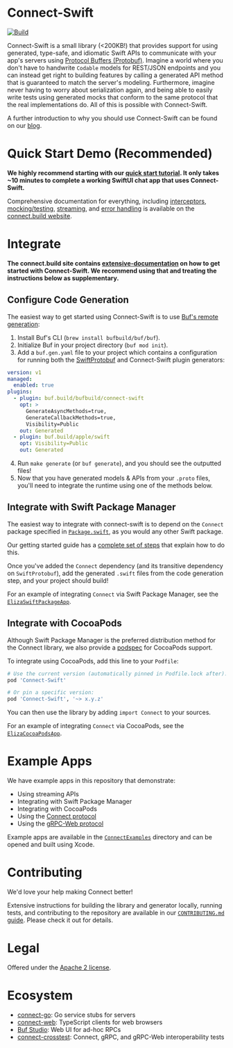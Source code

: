 Connect-Swift
=============

[![Build](https://github.com/bufbuild/connect-swift/actions/workflows/ci.yaml/badge.svg?branch=main)](https://github.com/bufbuild/connect-swift/actions/workflows/ci.yaml)

Connect-Swift is a small library (<200KB!) that provides support for using
generated,
type-safe, and idiomatic Swift APIs to communicate with your app's servers
using [Protocol Buffers (Protobuf)](https://developers.google.com/protocol-buffers).
Imagine a world where
you don't have to handwrite `Codable` models for REST/JSON endpoints
and you can instead get right to building features by calling a generated
API method that is guaranteed to match the server's modeling. Furthermore,
imagine never having to worry about serialization again, and being able to
easily write tests using generated mocks that conform to the same protocol
that the real implementations do. All of this is possible with Connect-Swift.

A further introduction to why you should use Connect-Swift can be found
on our [blog][blog].

# Quick Start Demo (Recommended)

**We highly recommend starting with our
[quick start tutorial][getting-started]. It only takes ~10 minutes to complete
a working SwiftUI chat app that uses Connect-Swift.**

Comprehensive documentation for everything, including
[interceptors][interceptors], [mocking/testing][testing],
[streaming][streaming], and [error handling][error-handling]
is available on the [connect.build website][getting-started].

# Integrate

**The connect.build site contains [extensive-documentation][getting-started]
on how to get started with Connect-Swift. We recommend using that and treating
the instructions below as supplementary.**

## Configure Code Generation

The easiest way to get started using Connect-Swift is to use
[Buf's remote generation](https://docs.buf.build/bsr/remote-plugins/overview):

1. Install Buf's CLI (`brew install bufbuild/buf/buf`).
2. Initialize Buf in your project directory (`buf mod init`).
3. Add a `buf.gen.yaml` file to your project which contains a configuration for running both the [SwiftProtobuf](https://github.com/apple/swift-protobuf) and Connect-Swift plugin generators:

```yaml
version: v1
managed:
  enabled: true
plugins:
  - plugin: buf.build/bufbuild/connect-swift
    opt: >
      GenerateAsyncMethods=true,
      GenerateCallbackMethods=true,
      Visibility=Public
    out: Generated
  - plugin: buf.build/apple/swift
    opt: Visibility=Public
    out: Generated
```

4. Run `make generate` (or `buf generate`), and you should see the outputted files!
5. Now that you have generated models & APIs from your `.proto` files, you'll need to integrate the runtime using one of the methods below.

## Integrate with Swift Package Manager

The easiest way to integrate with connect-swift is to depend on the `Connect`
package specified in [`Package.swift`](./Package.swift), as you would any
other Swift package.

Our getting started guide has a [complete set of steps][swift-pm-integration]
that explain how to do this.

Once you've added the `Connect` dependency (and its transitive dependency
on `SwiftProtobuf`), add the generated `.swift` files from the code generation
step, and your project should build!

For an example of integrating `Connect` via Swift Package Manager,
see the [`ElizaSwiftPackageApp`](./ConnectExamples/ElizaSwiftPackageApp).

## Integrate with CocoaPods

Although Swift Package Manager is the preferred distribution method for
the Connect library, we also provide a [podspec](./Connect-Swift.podspec) for
CocoaPods support.

To integrate using CocoaPods, add this line to your `Podfile`:

```rb
# Use the current version (automatically pinned in Podfile.lock after):
pod 'Connect-Swift'

# Or pin a specific version:
pod 'Connect-Swift', '~> x.y.z'
```

You can then use the library by adding `import Connect` to your sources.

For an example of integrating `Connect` via CocoaPods,
see the [`ElizaCocoaPodsApp`](./ConnectExamples/ElizaCocoaPodsApp).

# Example Apps

We have example apps in this repository that demonstrate:

- Using streaming APIs
- Integrating with Swift Package Manager
- Integrating with CocoaPods
- Using the [Connect protocol][connect-protocol]
- Using the [gRPC-Web protocol][grpc-web-protocol]

Example apps are available in the [`ConnectExamples`](./ConnectExamples)
directory and can be opened and built using Xcode.

# Contributing

We'd love your help making Connect better!

Extensive instructions for building the library and generator locally,
running tests, and contributing to the repository are available in our
[`CONTRIBUTING.md` guide](./.github/CONTRIBUTING.md). Please check it out
for details.

# Legal

Offered under the [Apache 2 license](./LICENSE).

# Ecosystem

- [connect-go][connect-go]: Go service stubs for servers
- [connect-web][connect-web]: TypeScript clients for web browsers
- [Buf Studio][buf-studio]: Web UI for ad-hoc RPCs
- [connect-crosstest][connect-crosstest]: Connect, gRPC, and gRPC-Web interoperability tests

[blog]: https://buf.build/blog/announcing-connect-swift
[buf-studio]: https://studio.buf.build
[connect-crosstest]: https://github.com/bufbuild/connect-crosstest
[connect-go]: https://github.com/bufbuild/connect-go
[connect-protocol]: https://connect.build/docs/protocol
[connect-web]: https://www.npmjs.com/package/@bufbuild/connect-web
[error-handling]: https://connect.build/docs/swift/errors
[getting-started]: https://connect.build/docs/swift/getting-started
[grpc-web-protocol]: https://github.com/grpc/grpc-web
[interceptors]: https://connect.build/docs/swift/interceptors
[streaming]: https://connect.build/docs/swift/using-clients#using-generated-clients
[swift-pm-integration]: https://connect.build/docs/swift/getting-started#add-the-connect-swift-package
[testing]: https://connect.build/docs/swift/testing
